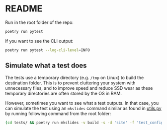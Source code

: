 # README

Run in the root folder of the repo:

```bash
poetry run pytest
```

If you want to see the CLI output:

```bash
poetry run pytest --log-cli-level=INFO
```

## Simulate what a test does

The tests use a temporary directory (e.g. `/tmp` on Linux) to build the destination folder. This is to prevent cluttering your system with unnecessary files, and to improve speed and reduce SSD wear as these temporary directories are often stored by the OS in RAM.

However, sometimes you want to see what a test outputs. In that case, you can simulate the test using an `mkslides` command similar as found in [utils.py](./utils.py) by running following command from the root folder:

```bash
(cd tests/ && poetry run mkslides -v build -s -d 'site' -f 'test_configs/test_index_title.yml' 'test_files')
```
